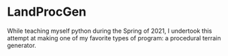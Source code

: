 # LandProcGen
While teaching myself python during the Spring of 2021, I undertook this attempt at making one of my favorite types of program: a procedural terrain generator.  

